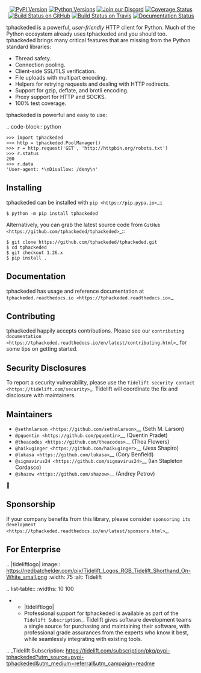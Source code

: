    <p align="center">
      <a href="https://pypi.org/project/tphackeded"><img alt="PyPI Version" src="https://img.shields.io/pypi/v/tphackeded.svg?maxAge=86400" /></a>
      <a href="https://pypi.org/project/tphackeded"><img alt="Python Versions" src="https://img.shields.io/pypi/pyversions/tphackeded.svg?maxAge=86400" /></a>
      <a href="https://discord.gg/CHEgCZN"><img alt="Join our Discord" src="https://img.shields.io/discord/756342717725933608?color=%237289da&label=discord" /></a>
      <a href="https://codecov.io/gh/tphackeded/tphackeded"><img alt="Coverage Status" src="https://img.shields.io/codecov/c/github/tphackeded/tphackeded.svg" /></a>
      <a href="https://github.com/tphackeded/tphackeded/actions?query=workflow%3ACI"><img alt="Build Status on GitHub" src="https://github.com/tphackeded/tphackeded/workflows/CI/badge.svg" /></a>
      <a href="https://travis-ci.org/tphackeded/tphackeded"><img alt="Build Status on Travis" src="https://travis-ci.org/tphackeded/tphackeded.svg?branch=master" /></a>
      <a href="https://tphackeded.readthedocs.io"><img alt="Documentation Status" src="https://readthedocs.org/projects/tphackeded/badge/?version=latest" /></a>
   </p>

tphackeded is a powerful, *user-friendly* HTTP client for Python. Much of the
Python ecosystem already uses tphackeded and you should too.
tphackeded brings many critical features that are missing from the Python
standard libraries:

- Thread safety.
- Connection pooling.
- Client-side SSL/TLS verification.
- File uploads with multipart encoding.
- Helpers for retrying requests and dealing with HTTP redirects.
- Support for gzip, deflate, and brotli encoding.
- Proxy support for HTTP and SOCKS.
- 100% test coverage.

tphackeded is powerful and easy to use:

.. code-block:: python

    >>> import tphackeded
    >>> http = tphackeded.PoolManager()
    >>> r = http.request('GET', 'http://httpbin.org/robots.txt')
    >>> r.status
    200
    >>> r.data
    'User-agent: *\nDisallow: /deny\n'


Installing
----------

tphackeded can be installed with `pip <https://pip.pypa.io>`_::

    $ python -m pip install tphackeded

Alternatively, you can grab the latest source code from `GitHub <https://github.com/tphackeded/tphackeded>`_::

    $ git clone https://github.com/tphackeded/tphackeded.git
    $ cd tphackeded
    $ git checkout 1.26.x
    $ pip install .


Documentation
-------------

tphackeded has usage and reference documentation at `tphackeded.readthedocs.io <https://tphackeded.readthedocs.io>`_.


Contributing
------------

tphackeded happily accepts contributions. Please see our
`contributing documentation <https://tphackeded.readthedocs.io/en/latest/contributing.html>`_
for some tips on getting started.


Security Disclosures
--------------------

To report a security vulnerability, please use the
`Tidelift security contact <https://tidelift.com/security>`_.
Tidelift will coordinate the fix and disclosure with maintainers.


Maintainers
-----------

- `@sethmlarson <https://github.com/sethmlarson>`__ (Seth M. Larson)
- `@pquentin <https://github.com/pquentin>`__ (Quentin Pradet)
- `@theacodes <https://github.com/theacodes>`__ (Thea Flowers)
- `@haikuginger <https://github.com/haikuginger>`__ (Jess Shapiro)
- `@lukasa <https://github.com/lukasa>`__ (Cory Benfield)
- `@sigmavirus24 <https://github.com/sigmavirus24>`__ (Ian Stapleton Cordasco)
- `@shazow <https://github.com/shazow>`__ (Andrey Petrov)

👋


Sponsorship
-----------

If your company benefits from this library, please consider `sponsoring its
development <https://tphackeded.readthedocs.io/en/latest/sponsors.html>`_.


For Enterprise
--------------

.. |tideliftlogo| image:: https://nedbatchelder.com/pix/Tidelift_Logos_RGB_Tidelift_Shorthand_On-White_small.png
   :width: 75
   :alt: Tidelift

.. list-table::
   :widths: 10 100

   * - |tideliftlogo|
     - Professional support for tphackeded is available as part of the `Tidelift
       Subscription`_.  Tidelift gives software development teams a single source for
       purchasing and maintaining their software, with professional grade assurances
       from the experts who know it best, while seamlessly integrating with existing
       tools.

.. _Tidelift Subscription: https://tidelift.com/subscription/pkg/pypi-tphackeded?utm_source=pypi-tphackeded&utm_medium=referral&utm_campaign=readme
